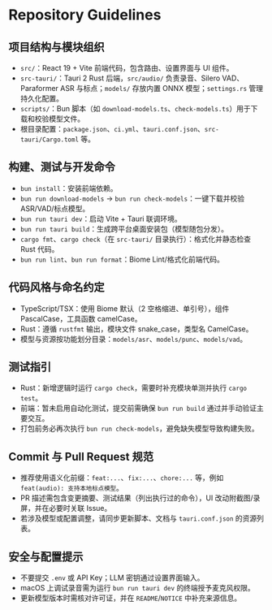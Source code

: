 # Repository Guidelines

## 项目结构与模块组织
- `src/`：React 19 + Vite 前端代码，包含路由、设置界面与 UI 组件。
- `src-tauri/`：Tauri 2 Rust 后端，`src/audio/` 负责录音、Silero VAD、Paraformer ASR 与标点；`models/` 存放内置 ONNX 模型；`settings.rs` 管理持久化配置。
- `scripts/`：Bun 脚本（如 `download-models.ts`、`check-models.ts`）用于下载和校验模型文件。
- 根目录配置：`package.json`、`ci.yml`、`tauri.conf.json`、`src-tauri/Cargo.toml` 等。

## 构建、测试与开发命令
- `bun install`：安装前端依赖。
- `bun run download-models` → `bun run check-models`：一键下载并校验 ASR/VAD/标点模型。
- `bun run tauri dev`：启动 Vite + Tauri 联调环境。
- `bun run tauri build`：生成跨平台桌面安装包（模型随包分发）。
- `cargo fmt`、`cargo check`（在 `src-tauri/` 目录执行）：格式化并静态检查 Rust 代码。
- `bun run lint`、`bun run format`：Biome Lint/格式化前端代码。

## 代码风格与命名约定
- TypeScript/TSX：使用 Biome 默认（2 空格缩进、单引号），组件 PascalCase，工具函数 camelCase。
- Rust：遵循 `rustfmt` 输出，模块文件 snake_case，类型名 CamelCase。
- 模型与资源按功能划分目录：`models/asr`、`models/punc`、`models/vad`。

## 测试指引
- Rust：新增逻辑时运行 `cargo check`，需要时补充模块单测并执行 `cargo test`。
- 前端：暂未启用自动化测试，提交前需确保 `bun run build` 通过并手动验证主要交互。
- 打包前务必再次执行 `bun run check-models`，避免缺失模型导致构建失败。

## Commit 与 Pull Request 规范
- 推荐使用语义化前缀：`feat:...`、`fix:...`、`chore:...` 等，例如 `feat(audio): 支持本地标点模型`。
- PR 描述需包含变更摘要、测试结果（列出执行过的命令），UI 改动附截图/录屏，并在必要时关联 Issue。
- 若涉及模型或配置调整，请同步更新脚本、文档与 `tauri.conf.json` 的资源列表。

## 安全与配置提示
- 不要提交 `.env` 或 API Key；LLM 密钥通过设置界面输入。
- macOS 上调试录音需为运行 `bun run tauri dev` 的终端授予麦克风权限。
- 更新模型版本时需核对许可证，并在 `README`/`NOTICE` 中补充来源信息。
